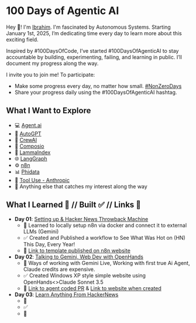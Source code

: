 # 100 Days of Agentic AI

Hey 👋! I'm [Ibrahim](https://x.com/ibrhdotme). I'm fascinated by Autonomous Systems. Starting January 1st, 2025, I’m dedicating time every day to learn more about this exciting field. 

Inspired by #100DaysOfCode, I’ve started #100DaysOfAgenticAI to stay accountable by building, experimenting, failing, and learning in public. I’ll document my progress along the way.

I invite you to join me! To participate:
- Make some progress every day, no matter how small. [#NonZeroDays](https://old.reddit.com/r/getdisciplined/comments/1q96b5/deleted_by_user/cdah4af/#:~:text=There%20are%20no%20more%20zero%20days.)
- Share your progress daily using the #100DaysOfAgenticAI hashtag.

## What I Want to Explore

- 💻 [Agent.ai](https://agent.ai/)
- 🧠 [AutoGPT](https://github.com/Significant-Gravitas/AutoGPT)
- 🤖 [CrewAI](https://github.com/crewAIInc/crewAI)
- 🔎 [Composio](https://docs.composio.dev/introduction/intro/ov)
- 🐐 [LammaIndex](https://www.llamaindex.ai/)
- 🌐 [LangGraph](https://github.com/langchain-ai/langgraph)
- ⚙️ [n8n](https://github.com/n8n-io/n8n)
- 📊 [Phidata](https://github.com/phidatahq/phidata)
- 🔩 [Tool Use - Anthropic](https://docs.anthropic.com/en/docs/build-with-claude/tool-use)
- 👀 Anything else that catches my interest along the way

## What I Learned 🧠 // Built ✅ // Links 🔗

- **Day 01**: [Setting up & Hacker News Throwback Machine](./2025/2025-01/2025-01-01/Readme.md)
    - 🧠 Learned to locally setup n8n via docker and connect it to external LLMs (Gemini)
    - ✅ Created and Published a workflow to See What Was Hot on (HN) This Day, Every Year!
    - 🔗 [Link to template published on n8n website](https://n8n.io/workflows/2688-hacker-news-throwback-machine-see-what-was-hot-on-this-day-every-year/)
- **Day 02**: [Talking to Gemini, Web Dev with OpenHands](./2025/2025-01/2025-01-02/Readme.md)
    - 🧠 Ways of working with Gemini Live, Working with first true Ai Agent, Claude credits are expensive.
    - ✅ Created Windows XP style simple website using OpenHands<>Claude Sonnet 3.5
    - 🔗 [Link to agent coded PR](https://github.com/ibrhdotme/ibrh.me/pull/1) & [Link to website when created](https://web.archive.org/web/20250103204344/https://ibrh.me/)
- **Day 03**: [Learn Anything From HackerNews](./2025/2025-01/2025-01-03/Readme.md)
    - 🧠 
    - ✅ 
    - 🔗 
